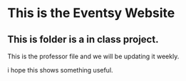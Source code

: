 # This is the Eventsy Website

## This is folder is a in class project.

This is the professor file and we will be updating it weekly.

i hope this shows something useful.
